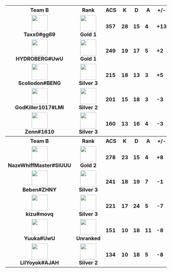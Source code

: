 <table>
  <tr>
    <th align="center">Team B</th>
    <th>Rank
    </th><th title="Average Combat Score">ACS</th>
    <th title="Kills">K</th>
    <th title="Deaths">D</th>
    <th title="Assists">A</th>
    <th title="Kill Difference">+/-</th>
    <th title="Kill/Death Ratio">K/D</th>
    <th title="Average Damage Delta per Second">DDÎ”</th>
    <th>ADR</th>
    <th>HS%</th>
    <th>KAST</th>
    <th>FK</th>
    <th>FD</th>
    <th>MK</th>
  </tr><tr>
      <td align="center">
        <img src="https://titles.trackercdn.com/valorant-api/agents/f94c3b30-42be-e959-889c-5aa313dba261/displayicon.png" width="50">
        <br>
        <b>
          Taxx0#gg69
        </b></td>
      <td align="center">
        <img src="https://trackercdn.com/cdn/tracker.gg/valorant/icons/tiersv2/12.png" width="50">
        <br>
        <b>Gold 1</b>
      </td><td>
        <b>357</b>
      </td>
      <td>
        <b>28</b>
      </td>
      <td>
        <b>15</b>
      </td>
      <td>
        <b>4</b>
      </td>
      <td>
        <b>+13
        </b>
      </td>
      <td>
        <b>1.9</b>
      </td>
      <td>
        <b>97</b>
      </td>
      <td>
        <b>234.3</b>
      </td>
      <td>
        <b>21.5%</b>
      </td>
      <td>
        <b>86.0%</b>
      </td>
      <td>
        <b>6</b>
      </td>
      <td>
        <b>2</b>
      </td>
      <td>
        <b>2</b>
      </td>
    </tr><tr>
      <td align="center">
        <img src="https://titles.trackercdn.com/valorant-api/agents/add6443a-41bd-e414-f6ad-e58d267f4e95/displayicon.png" width="50">
        <br>
        <b>
          HYDROBERG#UwU
        </b></td>
      <td align="center">
        <img src="https://trackercdn.com/cdn/tracker.gg/valorant/icons/tiersv2/12.png" width="50">
        <br>
        <b>Gold 1</b>
      </td><td>
        <b>249</b>
      </td>
      <td>
        <b>19</b>
      </td>
      <td>
        <b>17</b>
      </td>
      <td>
        <b>5</b>
      </td>
      <td>
        <b>+2
        </b>
      </td>
      <td>
        <b>1.1</b>
      </td>
      <td>
        <b>28</b>
      </td>
      <td>
        <b>168.0</b>
      </td>
      <td>
        <b>25.7%</b>
      </td>
      <td>
        <b>73.0%</b>
      </td>
      <td>
        <b>2</b>
      </td>
      <td>
        <b>3</b>
      </td>
      <td>
        <b>1</b>
      </td>
    </tr><tr>
      <td align="center">
        <img src="https://titles.trackercdn.com/valorant-api/agents/e370fa57-4757-3604-3648-499e1f642d3f/displayicon.png" width="50">
        <br>
        <b>
          Scoliodon#BENG
        </b></td>
      <td align="center">
        <img src="https://trackercdn.com/cdn/tracker.gg/valorant/icons/tiersv2/11.png" width="50">
        <br>
        <b>Silver 3</b>
      </td><td>
        <b>215</b>
      </td>
      <td>
        <b>18</b>
      </td>
      <td>
        <b>13</b>
      </td>
      <td>
        <b>3</b>
      </td>
      <td>
        <b>+5
        </b>
      </td>
      <td>
        <b>1.4</b>
      </td>
      <td>
        <b>38</b>
      </td>
      <td>
        <b>140.1</b>
      </td>
      <td>
        <b>27.1%</b>
      </td>
      <td>
        <b>82.0%</b>
      </td>
      <td>
        <b>1</b>
      </td>
      <td>
        <b>1</b>
      </td>
      <td>
        <b>2</b>
      </td>
    </tr><tr>
      <td align="center">
        <img src="https://titles.trackercdn.com/valorant-api/agents/8e253930-4c05-31dd-1b6c-968525494517/displayicon.png" width="50">
        <br>
        <b>
          GodKiller1017#LMI
        </b></td>
      <td align="center">
        <img src="https://trackercdn.com/cdn/tracker.gg/valorant/icons/tiersv2/10.png" width="50">
        <br>
        <b>Silver 2</b>
      </td><td>
        <b>201</b>
      </td>
      <td>
        <b>15</b>
      </td>
      <td>
        <b>18</b>
      </td>
      <td>
        <b>3</b>
      </td>
      <td>
        <b>-3
        </b>
      </td>
      <td>
        <b>0.8</b>
      </td>
      <td>
        <b>-21</b>
      </td>
      <td>
        <b>130.7</b>
      </td>
      <td>
        <b>17.0%</b>
      </td>
      <td>
        <b>55.0%</b>
      </td>
      <td>
        <b>1</b>
      </td>
      <td>
        <b>4</b>
      </td>
      <td>
        <b>1</b>
      </td>
    </tr><tr>
      <td align="center">
        <img src="https://titles.trackercdn.com/valorant-api/agents/22697a3d-45bf-8dd7-4fec-84a9e28c69d7/displayicon.png" width="50">
        <br>
        <b>
          Zenn#1610
        </b></td>
      <td align="center">
        <img src="https://trackercdn.com/cdn/tracker.gg/valorant/icons/tiersv2/11.png" width="50">
        <br>
        <b>Silver 3</b>
      </td><td>
        <b>160</b>
      </td>
      <td>
        <b>13</b>
      </td>
      <td>
        <b>16</b>
      </td>
      <td>
        <b>4</b>
      </td>
      <td>
        <b>-3
        </b>
      </td>
      <td>
        <b>0.8</b>
      </td>
      <td>
        <b>-29</b>
      </td>
      <td>
        <b>109.2</b>
      </td>
      <td>
        <b>7.1%</b>
      </td>
      <td>
        <b>73.0%</b>
      </td>
      <td>
        <b>0</b>
      </td>
      <td>
        <b>2</b>
      </td>
      <td>
        <b>0</b>
      </td>
    </tr><tr>
    <th align="center">Team B</th>
    <th>Rank
    </th><th title="Average Combat Score">ACS</th>
    <th title="Kills">K</th>
    <th title="Deaths">D</th>
    <th title="Assists">A</th>
    <th title="Kill Difference">+/-</th>
    <th title="Kill/Death Ratio">K/D</th>
    <th title="Average Damage Delta per Second">DDÎ”</th>
    <th>ADR</th>
    <th>HS%</th>
    <th>KAST</th>
    <th>FK</th>
    <th>FD</th>
    <th>MK</th>
  </tr><tr>
      <td align="center">
        <img src="https://titles.trackercdn.com/valorant-api/agents/22697a3d-45bf-8dd7-4fec-84a9e28c69d7/displayicon.png" width="50">
        <br>
        <b>
          NazeWhiffMaster#SIUUU
        </b></td>
      <td align="center">
        <img src="https://trackercdn.com/cdn/tracker.gg/valorant/icons/tiersv2/13.png" width="50">
        <br>
        <b>Gold 2</b>
      </td><td>
        <b>278</b>
      </td>
      <td>
        <b>23</b>
      </td>
      <td>
        <b>15</b>
      </td>
      <td>
        <b>4</b>
      </td>
      <td>
        <b>+8
        </b>
      </td>
      <td>
        <b>1.5</b>
      </td>
      <td>
        <b>41</b>
      </td>
      <td>
        <b>173.8</b>
      </td>
      <td>
        <b>16.7%</b>
      </td>
      <td>
        <b>77.0%</b>
      </td>
      <td>
        <b>4</b>
      </td>
      <td>
        <b>0</b>
      </td>
      <td>
        <b>1</b>
      </td>
    </tr><tr>
      <td align="center">
        <img src="https://titles.trackercdn.com/valorant-api/agents/add6443a-41bd-e414-f6ad-e58d267f4e95/displayicon.png" width="50">
        <br>
        <b>
          Beben#ZHNY
        </b></td>
      <td align="center">
        <img src="https://trackercdn.com/cdn/tracker.gg/valorant/icons/tiersv2/11.png" width="50">
        <br>
        <b>Silver 3</b>
      </td><td>
        <b>241</b>
      </td>
      <td>
        <b>18</b>
      </td>
      <td>
        <b>19</b>
      </td>
      <td>
        <b>7</b>
      </td>
      <td>
        <b>-1
        </b>
      </td>
      <td>
        <b>0.9</b>
      </td>
      <td>
        <b>23</b>
      </td>
      <td>
        <b>176.6</b>
      </td>
      <td>
        <b>11.0%</b>
      </td>
      <td>
        <b>82.0%</b>
      </td>
      <td>
        <b>1</b>
      </td>
      <td>
        <b>1</b>
      </td>
      <td>
        <b>0</b>
      </td>
    </tr><tr>
      <td align="center">
        <img src="https://titles.trackercdn.com/valorant-api/agents/1dbf2edd-4729-0984-3115-daa5eed44993/displayicon.png" width="50">
        <br>
        <b>
          kizu#movq
        </b></td>
      <td align="center">
        <img src="https://trackercdn.com/cdn/tracker.gg/valorant/icons/tiersv2/11.png" width="50">
        <br>
        <b>Silver 3</b>
      </td><td>
        <b>221</b>
      </td>
      <td>
        <b>17</b>
      </td>
      <td>
        <b>24</b>
      </td>
      <td>
        <b>5</b>
      </td>
      <td>
        <b>-7
        </b>
      </td>
      <td>
        <b>0.7</b>
      </td>
      <td>
        <b>-77</b>
      </td>
      <td>
        <b>124.0</b>
      </td>
      <td>
        <b>9.0%</b>
      </td>
      <td>
        <b>59.0%</b>
      </td>
      <td>
        <b>4</b>
      </td>
      <td>
        <b>1</b>
      </td>
      <td>
        <b>2</b>
      </td>
    </tr><tr>
      <td align="center">
        <img src="https://titles.trackercdn.com/valorant-api/agents/569fdd95-4d10-43ab-ca70-79becc718b46/displayicon.png" width="50">
        <br>
        <b>
          Yuuka#UwU
        </b></td>
      <td align="center">
        <img src="https://trackercdn.com/cdn/tracker.gg/valorant/icons/tiersv2/0.png" width="50">
        <br>
        <b>Unranked</b>
      </td><td>
        <b>151</b>
      </td>
      <td>
        <b>10</b>
      </td>
      <td>
        <b>18</b>
      </td>
      <td>
        <b>11</b>
      </td>
      <td>
        <b>-8
        </b>
      </td>
      <td>
        <b>0.6</b>
      </td>
      <td>
        <b>-56</b>
      </td>
      <td>
        <b>95.3</b>
      </td>
      <td>
        <b>11.4%</b>
      </td>
      <td>
        <b>73.0%</b>
      </td>
      <td>
        <b>1</b>
      </td>
      <td>
        <b>4</b>
      </td>
      <td>
        <b>1</b>
      </td>
    </tr><tr>
      <td align="center">
        <img src="https://titles.trackercdn.com/valorant-api/agents/f94c3b30-42be-e959-889c-5aa313dba261/displayicon.png" width="50">
        <br>
        <b>
          LilYoyok#AJAH
        </b></td>
      <td align="center">
        <img src="https://trackercdn.com/cdn/tracker.gg/valorant/icons/tiersv2/10.png" width="50">
        <br>
        <b>Silver 2</b>
      </td><td>
        <b>134</b>
      </td>
      <td>
        <b>10</b>
      </td>
      <td>
        <b>18</b>
      </td>
      <td>
        <b>5</b>
      </td>
      <td>
        <b>-8
        </b>
      </td>
      <td>
        <b>0.6</b>
      </td>
      <td>
        <b>-45</b>
      </td>
      <td>
        <b>100.3</b>
      </td>
      <td>
        <b>12.5%</b>
      </td>
      <td>
        <b>55.0%</b>
      </td>
      <td>
        <b>2</b>
      </td>
      <td>
        <b>4</b>
      </td>
      <td>
        <b>0</b>
      </td>
    </tr></table>
